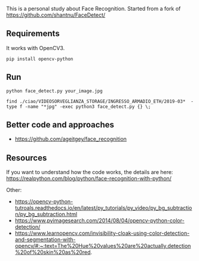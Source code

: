 This is a personal study about Face Recognition.
Started from a fork of https://github.com/shantnu/FaceDetect/

Requirements
-----------
It works with OpenCV3.

````
pip install opencv-python
````

Run
---
`python face_detect.py your_image.jpg`

`find ./ciao/VIDEOSORVEGLIANZA_STORAGE/INGRESSO_ARMADIO_ETH/2019-03*  -type f -name "*jpg" -exec python3 face_detect.py {} \;`

Better code and approaches
--------------------------

- https://github.com/ageitgey/face_recognition

Resources
---------
If you want to understand how the code works, the details are here:
https://realpython.com/blog/python/face-recognition-with-python/

Other:
- https://opencv-python-tutroals.readthedocs.io/en/latest/py_tutorials/py_video/py_bg_subtraction/py_bg_subtraction.html
- https://www.pyimagesearch.com/2014/08/04/opencv-python-color-detection/
- https://www.learnopencv.com/invisibility-cloak-using-color-detection-and-segmentation-with-opencv/#:~:text=The%20Hue%20values%20are%20actually,detection%20of%20skin%20as%20red.
